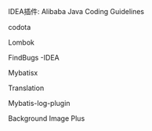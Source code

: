 IDEA插件:
Alibaba Java Coding Guidelines

codota

Lombok

FindBugs -IDEA

Mybatisx

Translation

Mybatis-log-plugin

Background Image Plus

